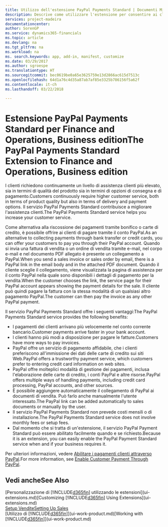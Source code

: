 ```yaml
---
title: Utilizzo dell'estensione PayPal Payments Standard | Documenti Microsoft
description: Descrive come utilizzare l'estensione per consentire ai clienti di eseguire pagamenti con PayPal.
services: project-madeira
documentationcenter: 
author: SorenGP
ms.service: dynamics365-financials
ms.topic: article
ms.devlang: na
ms.tgt_pltfrm: na
ms.workload: na
ms. search.keywords: app, add-in, manifest, customize
ms.date: 03/29/2017
ms.author: sgroespe
ms.translationtype: HT
ms.sourcegitcommit: bec0619be0a65e3625759e13d2866ac615d7513c
ms.openlocfilehash: 64d1a76c4d35a87ab7af85e3325b786156f5a62f
ms.contentlocale: it-ch
ms.lasthandoff: 03/22/2018

---
```

# <a name="the-paypal-payments-standard-extension-to-finance-and-operations-business-edition"></a><span data-ttu-id="f7d3c-103">Estensione PayPal Payments Standard per Finance and Operations, Business edition</span><span class="sxs-lookup"><span data-stu-id="f7d3c-103">The PayPal Payments Standard Extension to Finance and Operations, Business edition</span></span> 
<span data-ttu-id="f7d3c-104">I clienti richiedono continuamente un livello di assistenza clienti più elevato, sia in termini di qualità del prodotto sia in termini di opzioni di consegna e di pagamento.</span><span class="sxs-lookup"><span data-stu-id="f7d3c-104">Customers continuously require higher customer service, both in terms of product quality but also in terms of delivery and payment options.</span></span> <span data-ttu-id="f7d3c-105">Il servizio PayPal Payments Standard contribuisce a migliorare l'assistenza clienti.</span><span class="sxs-lookup"><span data-stu-id="f7d3c-105">The PayPal Payments Standard service helps you increase your customer service.</span></span>

<span data-ttu-id="f7d3c-106">Come alternativa alla riscossione dei pagamenti tramite bonifico o carte di credito, è possibile offrire ai clienti di pagare tramite il conto PayPal.</span><span class="sxs-lookup"><span data-stu-id="f7d3c-106">As an alternative to collecting payments through bank transfer or credit cards, you can offer your customers to pay you through their PayPal account.</span></span> <span data-ttu-id="f7d3c-107">Quando si invia una fattura di vendita o un ordine di vendita tramite e-mail, nel corpo e-mail e nel documento PDF allegato è presente un collegamento a PayPal.</span><span class="sxs-lookup"><span data-stu-id="f7d3c-107">When you send a sales invoice or sales order by email, there is a PayPal link in the email body and in the attached PDF document.</span></span> <span data-ttu-id="f7d3c-108">Quando il cliente sceglie il collegamento, viene visualizzata la pagina di assistenza per il conto PayPal nella quale sono disponibili i dettagli di pagamento per la vendita.</span><span class="sxs-lookup"><span data-stu-id="f7d3c-108">When the customer chooses the link, the service page for their PayPal account appears showing the payment details for the sale.</span></span> <span data-ttu-id="f7d3c-109">Il cliente può quindi pagare la fattura con la stessa modalità di un qualsiasi altro pagamento PayPal.</span><span class="sxs-lookup"><span data-stu-id="f7d3c-109">The customer can then pay the invoice as any other PayPal payment.</span></span>

<span data-ttu-id="f7d3c-110">Il servizio PayPal Payments Standard offre i seguenti vantaggi:</span><span class="sxs-lookup"><span data-stu-id="f7d3c-110">The PayPal Payments Standard service provides the following benefits:</span></span>

* <span data-ttu-id="f7d3c-111">I pagamenti dei clienti arrivano più velocemente nel conto corrente bancario.</span><span class="sxs-lookup"><span data-stu-id="f7d3c-111">Customer payments arrive faster in your bank account.</span></span>
* <span data-ttu-id="f7d3c-112">I clienti hanno più modi a disposizione per pagare le fatture.</span><span class="sxs-lookup"><span data-stu-id="f7d3c-112">Customers have more ways to pay invoices.</span></span>
* <span data-ttu-id="f7d3c-113">PayPal offre un servizio di pagamento affidabile, che i clienti preferiscono all'immissione dei dati delle carte di credito sui siti Web.</span><span class="sxs-lookup"><span data-stu-id="f7d3c-113">PayPal offers a trustworthy payment service, which customers prefer to entering credit card information on web sites.</span></span>
* <span data-ttu-id="f7d3c-114">PayPal offre molteplici modalità di gestione dei pagamenti, inclusa l'elaborazione delle carte di credito, i conti PayPal e altre risorse.</span><span class="sxs-lookup"><span data-stu-id="f7d3c-114">PayPal offers multiple ways of handling payments, including credit card processing, PayPal accounts, and other sources.</span></span>
* <span data-ttu-id="f7d3c-115">È possibile aggiungere automaticamente il collegamento di PayPal ai documenti di vendita. Può farlo anche manualmente l'utente interessato.</span><span class="sxs-lookup"><span data-stu-id="f7d3c-115">The PayPal link can be added automatically to sales documents or manually by the user.</span></span>
* <span data-ttu-id="f7d3c-116">Il servizio PayPal Payments Standard non prevede costi mensili o di installazione.</span><span class="sxs-lookup"><span data-stu-id="f7d3c-116">The PayPal Payments Standard service does not involve monthly fees or setup fees.</span></span>
* <span data-ttu-id="f7d3c-117">Dal momento che si tratta di un'estensione, il servizio PayPal Payment Standard può essere abilitato facilmente quando e se richiesto.</span><span class="sxs-lookup"><span data-stu-id="f7d3c-117">Because it is an extension, you can easily enable the PayPal Payment Standard service when and if your business requires it.</span></span>  

<span data-ttu-id="f7d3c-118">Per ulteriori informazioni, vedere [Abilitare i pagamenti clienti attraverso PayPal](sales-how-enable-payment-service-extensions.md).</span><span class="sxs-lookup"><span data-stu-id="f7d3c-118">For more information, see [Enable Customer Payment Through PayPal](sales-how-enable-payment-service-extensions.md).</span></span>

## <a name="see-also"></a><span data-ttu-id="f7d3c-119">Vedi anche</span><span class="sxs-lookup"><span data-stu-id="f7d3c-119">See Also</span></span>
<span data-ttu-id="f7d3c-120">[Personalizzazione di [!INCLUDE[d365fin](includes/d365fin_md.md)] utilizzando le estensioni](ui-extensions.md)</span><span class="sxs-lookup"><span data-stu-id="f7d3c-120">[Customizing [!INCLUDE[d365fin](includes/d365fin_md.md)] Using Extensions](ui-extensions.md)</span></span>  
[<span data-ttu-id="f7d3c-121">Setup Vendite</span><span class="sxs-lookup"><span data-stu-id="f7d3c-121">Setting Up Sales</span></span>](sales-setup-sales.md)  
<span data-ttu-id="f7d3c-122">[Utilizzo di [!INCLUDE[d365fin](includes/d365fin_md.md)]](ui-work-product.md)</span><span class="sxs-lookup"><span data-stu-id="f7d3c-122">[Working with [!INCLUDE[d365fin](includes/d365fin_md.md)]](ui-work-product.md)</span></span>

